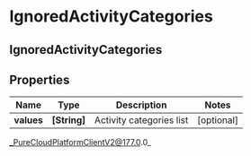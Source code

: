 # IgnoredActivityCategories

## IgnoredActivityCategories

## Properties

|Name | Type | Description | Notes|
|------------ | ------------- | ------------- | -------------|
| **values** | **[String]** | Activity categories list | [optional] |



_PureCloudPlatformClientV2@177.0.0_
